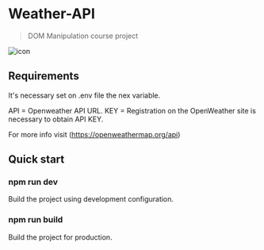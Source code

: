 # Weather-API

>DOM Manipulation course project

![icon](/src/assets/logo.svg)

## Requirements
It's necessary set on .env file the nex variable.

API = Openweather API URL.
KEY = Registration on the OpenWeather site is necessary to obtain API KEY.

For more info visit
(https://openweathermap.org/api)

## Quick start

### npm run dev 
Build the project using development configuration.

### npm run build
Build the project for production.